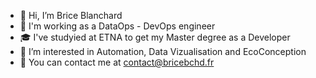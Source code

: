 - 👋 Hi, I’m Brice Blanchard
- 💼 I'm working as a DataOps - DevOps engineer
- 🎓 I've studyied at ETNA to get my Master degree as a Developer
- 🌱 I’m interested in Automation, Data Vizualisation and EcoConception
- 📧 You can contact me at contact@bricebchd.fr
